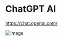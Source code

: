 # ChatGPT AI

https://chat.openai.com/

![image](https://github.com/luiscoco/ChatGPT-AI/assets/32194879/d2b0032f-7385-4460-9c63-3bb91a318595)


